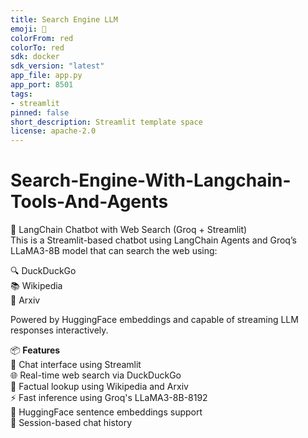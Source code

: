 ```yaml
---
title: Search Engine LLM
emoji: 🚀
colorFrom: red
colorTo: red
sdk: docker
sdk_version: "latest"
app_file: app.py
app_port: 8501
tags:
- streamlit
pinned: false
short_description: Streamlit template space
license: apache-2.0
---
```


# Search-Engine-With-Langchain-Tools-And-Agents

🔎 LangChain Chatbot with Web Search (Groq + Streamlit)  
This is a Streamlit-based chatbot using LangChain Agents and Groq’s LLaMA3-8B model that can search the web using:

🔍 DuckDuckGo  
📚 Wikipedia  
📄 Arxiv  

Powered by HuggingFace embeddings and capable of streaming LLM responses interactively.

📦 **Features**  
💬 Chat interface using Streamlit  
🌐 Real-time web search via DuckDuckGo  
📖 Factual lookup using Wikipedia and Arxiv  
⚡ Fast inference using Groq's LLaMA3-8B-8192  
🧠 HuggingFace sentence embeddings support  
💾 Session-based chat history
